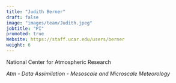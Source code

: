 ```yaml
---
title: "Judith Berner"
draft: false
image: "images/team/Judith.jpeg"
jobtitle: "PI"
promoted: true
Website: https://staff.ucar.edu/users/berner
weight: 6
---
```



National Center for Atmospheric Research

*Atm - Data Assimilation - Mesoscale and Microscale Meteorology*
